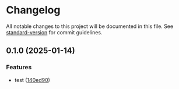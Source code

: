 # Changelog

All notable changes to this project will be documented in this file. See [standard-version](https://github.com/conventional-changelog/standard-version) for commit guidelines.

## 0.1.0 (2025-01-14)

### Features

- test ([140ed90](https://github.com/mokkapps/changelog-generator-demo/commits/140ed903c107e4eefd5be1fc757f8a9e527f12df))
